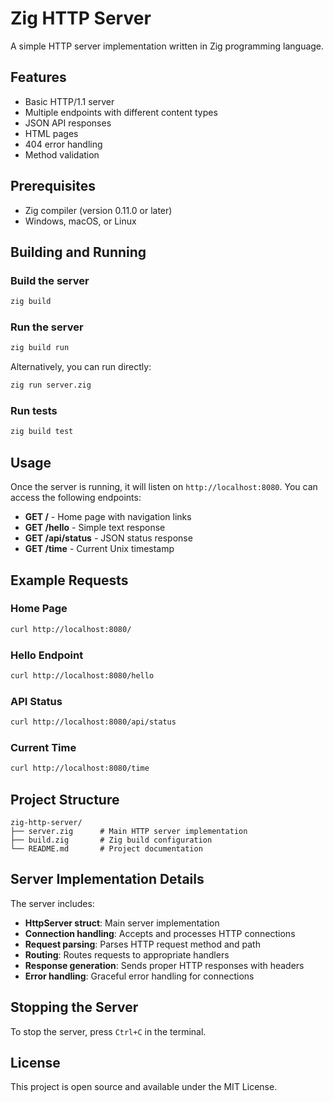 # Zig HTTP Server

A simple HTTP server implementation written in Zig programming language.

## Features

- Basic HTTP/1.1 server
- Multiple endpoints with different content types
- JSON API responses
- HTML pages
- 404 error handling
- Method validation

## Prerequisites

- Zig compiler (version 0.11.0 or later)
- Windows, macOS, or Linux

## Building and Running

### Build the server
```bash
zig build
```

### Run the server
```bash
zig build run
```

Alternatively, you can run directly:
```bash
zig run server.zig
```

### Run tests
```bash
zig build test
```

## Usage

Once the server is running, it will listen on `http://localhost:8080`. You can access the following endpoints:

- **GET /** - Home page with navigation links
- **GET /hello** - Simple text response
- **GET /api/status** - JSON status response
- **GET /time** - Current Unix timestamp

## Example Requests

### Home Page
```bash
curl http://localhost:8080/
```

### Hello Endpoint
```bash
curl http://localhost:8080/hello
```

### API Status
```bash
curl http://localhost:8080/api/status
```

### Current Time
```bash
curl http://localhost:8080/time
```

## Project Structure

```
zig-http-server/
├── server.zig      # Main HTTP server implementation
├── build.zig       # Zig build configuration
└── README.md       # Project documentation
```

## Server Implementation Details

The server includes:

- **HttpServer struct**: Main server implementation
- **Connection handling**: Accepts and processes HTTP connections
- **Request parsing**: Parses HTTP request method and path
- **Routing**: Routes requests to appropriate handlers
- **Response generation**: Sends proper HTTP responses with headers
- **Error handling**: Graceful error handling for connections

## Stopping the Server

To stop the server, press `Ctrl+C` in the terminal.

## License

This project is open source and available under the MIT License.